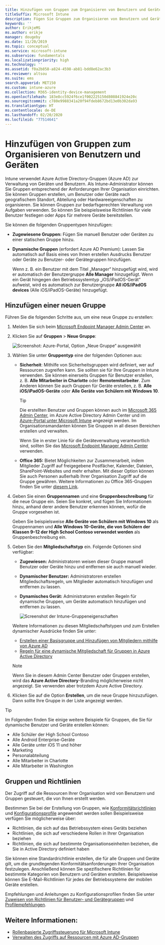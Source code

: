 ```yaml
---
title: Hinzufügen von Gruppen zum Organisieren von Benutzern und Geräten
titleSuffix: Microsoft Intune
description: Fügen Sie Gruppen zum Organisieren von Benutzern und Geräten nach Geografie, Abteilung oder nach Hardwareeigenschaften hinzu.
keywords: ''
author: ErikjeMS
ms.author: erikje
manager: dougeby
ms.date: 11/20/2019
ms.topic: conceptual
ms.service: microsoft-intune
ms.subservice: fundamentals
ms.localizationpriority: high
ms.technology: ''
ms.assetid: f0a2b858-a824-4598-ab81-bdd8e62ac3b3
ms.reviewer: altsou
ms.suite: ems
search.appverid: MET150
ms.custom: intune-azure
ms.collection: M365-identity-device-management
ms.openlocfilehash: 183e8cc5924f6ce1f002225150d808841924e20c
ms.sourcegitcommit: c780e9988341a20f94fdeb8672bd13e0b302da93
ms.translationtype: HT
ms.contentlocale: de-DE
ms.lasthandoff: 02/20/2020
ms.locfileid: "77514641"
---
```

# <a name="add-groups-to-organize-users-and-devices"></a>Hinzufügen von Gruppen zum Organisieren von Benutzern und Geräten

Intune verwendet Azure Active Directory-Gruppen (Azure AD) zur Verwaltung von Geräten und Benutzern. Als Intune-Administrator können Sie Gruppen entsprechend der Anforderungen Ihrer Organisation einrichten. Sie können Gruppen erstellen, um Benutzer oder Geräte nach geografischem Standort, Abteilung oder Hardwareeigenschaften zu organisieren. Sie können Gruppen zur bedarfsgerechten Verwaltung von Aufgaben verwenden. So können Sie beispielsweise Richtlinien für viele Benutzer festlegen oder Apps für mehrere Geräte bereitstellen.

Sie können die folgenden Gruppentypen hinzufügen:

- **Zugewiesene Gruppen:** Fügen Sie manuell Benutzer oder Geräten zu einer statischen Gruppe hinzu. 
- **Dynamische Gruppen** (erfordert Azure AD Premium): Lassen Sie automatisch auf Basis eines von Ihnen erstellen Ausdrucks Benutzer oder Geräte zu Benutzer- oder Gerätegruppen hinzufügen.

  Wenn z. B. ein Benutzer mit dem Titel „Manager“ hinzugefügt wird, wird er automatisch der Benutzergruppe **Alle Manager** hinzugefügt. Wenn ein Gerät hingegen den Betriebssystemtyp „iOS/iPadOS-Gerät“ aufweist, wird es automatisch zur Benutzergruppe **All iOS/iPadOS devices** (Alle iOS/iPadOS-Geräte) hinzugefügt.

## <a name="add-a-new-group"></a>Hinzufügen einer neuen Gruppe

Führen Sie die folgenden Schritte aus, um eine neue Gruppe zu erstellen:

1. Melden Sie sich beim [Microsoft Endpoint Manager Admin Center](https://go.microsoft.com/fwlink/?linkid=2109431) an.
2. Klicken Sie auf **Gruppen** > **Neue Gruppe**:

   ![Screenshot: Azure-Portal, Option „Neue Gruppe“ ausgewählt](./media/groups-add/groups-add-new.png)

3. Wählen Sie unter **Gruppentyp** eine der folgenden Optionen aus:

    - **Sicherheit**: Mithilfe von Sicherheitsgruppen wird definiert, wer auf Ressourcen zugreifen kann. Sie sollten sie für Ihre Gruppen in Intune verwenden. Sie können einerseits Gruppen für Benutzer erstellen, z. B. **Alle Mitarbeiter in Charlotte** oder **Remotemitarbeiter**. Zum Anderen können Sie auch Gruppen für Geräte erstellen, z. B. **Alle iOS/iPadOS-Geräte** oder **Alle Geräte von Schülern mit Windows 10**.

        > [!TIP]
        > Die erstellten Benutzer und Gruppen können auch im [Microsoft 365 Admin Center](https://admin.microsoft.com), im Azure Active Directory Admin Center und im [Azure-Portal unter Microsoft Intune](https://go.microsoft.com/fwlink/?linkid=2090973) angezeigt werden. Im Organisationsmandanten können Sie Gruppen in all diesen Bereichen erstellen und verwalten.
        >
        > Wenn Sie in erster Linie für die Geräteverwaltung verantwortlich sind, sollten Sie das [Microsoft Endpoint Manager Admin Center](https://go.microsoft.com/fwlink/?linkid=2109431) verwenden.

    - **Office 365:** Bietet Möglichkeiten zur Zusammenarbeit, indem Mitglieder Zugriff auf freigegebene Postfächer, Kalender, Dateien, SharePoint-Websites und mehr erhalten. Mit dieser Option können Sie auch Personen außerhalb Ihrer Organisation Zugriff auf die Gruppe gewähren. Weitere Informationen zu Office 365-Gruppen finden Sie unter [diesem Link](https://support.office.com/article/learn-about-office-365-groups-b565caa1-5c40-40ef-9915-60fdb2d97fa2).

4. Geben Sie einen **Gruppennamen** und eine **Gruppenbeschreibung** für die neue Gruppe ein. Seien Sie konkret, und fügen Sie Informationen hinzu, anhand derer andere Benutzer erkennen können, wofür die Gruppe vorgesehen ist.

    Geben Sie beispielsweise **Alle Geräte von Schülern mit Windows 10** als Gruppennamen und **Alle Windows 10-Geräte, die von Schülern der Klassen 9–12 der High School Contoso verwendet werden** als Gruppenbeschreibung ein.

5. Geben Sie den **Mitgliedschaftstyp** ein. Folgende Optionen sind verfügbar:

    - **Zugewiesen:** Administratoren weisen dieser Gruppe manuell Benutzer oder Geräte hinzu und entfernen sie auch manuell wieder.
    - **Dynamischer Benutzer:** Administratoren erstellen Mitgliedschaftsregeln, um Mitglieder automatisch hinzufügen und entfernen zu lassen.
    - **Dynamisches Gerät:** Administratoren erstellen Regeln für dynamische Gruppen, um Geräte automatisch hinzufügen und entfernen zu lassen.

        ![Screenshot der Intune-Gruppeneigenschaften](./media/groups-add/groups-add-properties.png)

    Weitere Informationen zu diesen Mitgliedschaftstypen und zum Erstellen dynamischer Ausdrücke finden Sie unter:

    - [Erstellen einer Basisgruppe und Hinzufügen von Mitgliedern mithilfe von Azure AD](https://docs.microsoft.com/azure/active-directory/fundamentals/active-directory-groups-create-azure-portal)
    - [Regeln für eine dynamische Mitgliedschaft für Gruppen in Azure Active Directory](https://docs.microsoft.com/azure/active-directory/users-groups-roles/groups-dynamic-membership)

    > [!NOTE]
    > Wenn Sie in diesem Admin Center Benutzer oder Gruppen erstellen, wird das **Azure Active Directory**-Branding möglicherweise nicht angezeigt. Sie verwenden aber trotzdem Azure Active Directory.

6. Klicken Sie auf die Option **Erstellen**, um die neue Gruppe hinzuzufügen. Dann sollte Ihre Gruppe in der Liste angezeigt werden.

> [!TIP]
> Im Folgenden finden Sie einige weitere Beispiele für Gruppen, die Sie für dynamische Benutzer und Geräte erstellen können:
>
> - Alle Schüler der High School Contoso
> - Alle Android Enterprise-Geräte
> - Alle Geräte unter iOS 11 und höher
> - Marketing
> - Personalabteilung
> - Alle Mitarbeiter in Charlotte
> - Alle Mitarbeiter in Washington

## <a name="groups-and-policies"></a>Gruppen und Richtlinien

Der Zugriff auf die Ressourcen Ihrer Organisation wird von Benutzern und Gruppen gesteuert, die von Ihnen erstellt werden.

Bestimmen Sie bei der Erstellung von Gruppen, wie [Konformitätsrichtlinien](../protect/device-compliance-get-started.md) und [Konfigurationsprofile](../configuration/device-profiles.md) angewendet werden sollen Beispielsweise verfügen Sie möglicherweise über:

- Richtlinien, die sich auf das Betriebssystem eines Geräts beziehen
- Richtlinien, die sich auf verschiedene Rollen in Ihrer Organisation beziehen
- Richtlinien, die sich auf bestimmte Organisationseinheiten beziehen, die Sie in Active Directory definiert haben

Sie können eine Standardrichtlinie erstellen, die für alle Gruppen und Geräte gilt, um die grundlegenden Konformitätsanforderungen Ihrer Organisation festzulegen. Anschließend können Sie spezifischere Richtlinien für bestimmte Kategorien von Benutzern und Geräten erstellen. Beispielsweise können Sie E-Mail-Richtlinien für jedes der Betriebssysteme der mobilen Geräte erstellen.

Empfehlungen und Anleitungen zu Konfigurationsprofilen finden Sie unter [Zuweisen von Richtlinien für Benutzer- und Gerätegruppen](../configuration/device-profile-assign.md#user-groups-vs-device-groups) und [Profilempfehlungen](../configuration/device-profile-create.md#recommendations).

## <a name="see-also"></a>Weitere Informationen:

- [Rollenbasierte Zugriffssteuerung für Microsoft Intune](role-based-access-control.md)
- [Verwalten des Zugriffs auf Ressourcen mit Azure AD-Gruppen](https://docs.microsoft.com/azure/active-directory/active-directory-manage-groups)

